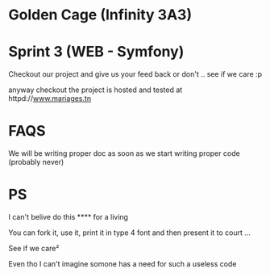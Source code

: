 Golden Cage (Infinity 3A3)
========================
Sprint 3 (WEB - Symfony)
==

Checkout our project and give us your feed back 
or don't .. see if we care :p 

anyway checkout the project is hosted and tested at httpd://www.mariages.tn

FAQS
==

We will be writing proper doc as soon as we start writing proper code (probably never)



PS
===
<quote>I can't belive do this **** for a living</quote>


You can fork it, use it, print it in type 4 font and then present it to court ... 

See if we care²

Even tho I can't imagine somone has a need for such a useless code